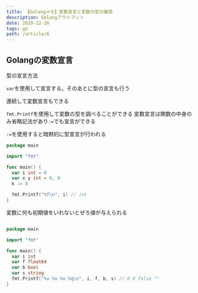 ```yaml
---
title: 【Golangメモ】変数宣言と変数の型の確認
description: Golangアウトプット
date: 2020-12-26
tags: go
path: /article/6
---
```

## Golangの変数宣言

型の宣言方法

`var`を使用して宣言する。そのあとに型の宣言も行う

連続して変数宣言もできる

`fmt.Printf`を使用して変数の型を調べることができる
変数宣言は関数の中身のみ省略記法があり`:=`でも宣言ができる

`:=`を使用すると暗黙的に型宣言が行われる

```go
package main

import "fmt"

func main() {
  var i int = 0 
  var x y int = 0, 0
  k := 8

  fmt.Printf("%T\n", i) // int
}

```

変数に何も初期値をいれないとぜろ値が与えられる

```go

package main

import "fmt"

func main() {
  var i int
  var f float64
  var b bool
  var s string
  fmt.Printf("%v %v %v %q\n", i, f, b, s) // 0 0 false ""
}

```
